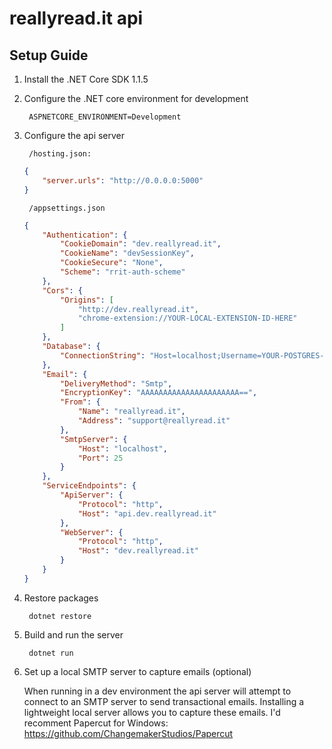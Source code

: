 # reallyread.it api
## Setup Guide
1. Install the .NET Core SDK 1.1.5
2. Configure the .NET core environment for development

        ASPNETCORE_ENVIRONMENT=Development
3. Configure the api server

        /hosting.json:
    ```json
    {
    	"server.urls": "http://0.0.0.0:5000"
    }
    ```
        /appsettings.json
    ```json
    {
    	"Authentication": {
    		"CookieDomain": "dev.reallyread.it",
    		"CookieName": "devSessionKey",
    		"CookieSecure": "None",
    		"Scheme": "rrit-auth-scheme"
    	},
    	"Cors": {
    		"Origins": [
    			"http://dev.reallyread.it",
    			"chrome-extension://YOUR-LOCAL-EXTENSION-ID-HERE"
    		]
    	},
    	"Database": {
    		"ConnectionString": "Host=localhost;Username=YOUR-POSTGRES-USERNAME-HERE;Password=YOUR-POSTGRES-PASSWORD-HERE;Database=rrit"
    	},
    	"Email": {
    		"DeliveryMethod": "Smtp",
    		"EncryptionKey": "AAAAAAAAAAAAAAAAAAAAAA==",
    		"From": {
    			"Name": "reallyread.it",
    			"Address": "support@reallyread.it"
    		},
    		"SmtpServer": {
    			"Host": "localhost",
    			"Port": 25
    		}
    	},
    	"ServiceEndpoints": {
    		"ApiServer": {
    			"Protocol": "http",
    			"Host": "api.dev.reallyread.it"
    		},
    		"WebServer": {
    			"Protocol": "http",
    			"Host": "dev.reallyread.it"
    		}
    	}
    }
    ```
5. Restore packages

        dotnet restore
4. Build and run the server

        dotnet run
5. Set up a local SMTP server to capture emails (optional)

    When running in a dev environment the api server will attempt to connect to an SMTP server to send transactional emails. Installing a lightweight local server allows you to capture these emails. I'd recomment Papercut for Windows: https://github.com/ChangemakerStudios/Papercut
